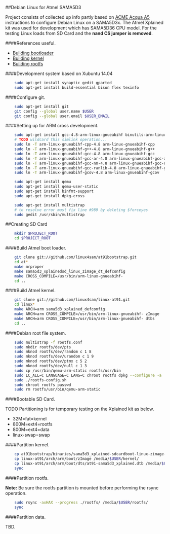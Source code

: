 ##Debian Linux for Atmel SAMA5D3

Project consists of collected up info partly based on [ACME Acqua A5](http://www.acmesystems.it/acqua) instructions to configure Debian Linux on a SAMA5D3x.  The Atmel Xplained kit was used for development which has SAMA5D36 CPU model.  For the testing Linux loads from SD Card and the **nand CS jumper is removed**.

####References useful.

- [Building bootloader](http://www.at91.com/linux4sam/bin/view/Linux4SAM/AT91Bootstrap)
- [Building kernel](http://www.at91.com/linux4sam/bin/view/Linux4SAM/LinuxKernel)
- [Building rootfs](http://www.acmesystems.it/emdebian_grip_armhf)

####Development system based on Xubuntu 14.04

```sh
    sudo apt-get install synaptic gedit gparted
    sudo apt-get install build-essential bison flex texinfo
```

####Configure git.

```sh
    sudo apt-get install git
    git config --global user.name $USER
    git config --global user.email $USER_EMAIL
```

####Setting up for ARM cross development.

```sh
    sudo apt-get install gcc-4.8-arm-linux-gnueabihf binutils-arm-linux-gnueabihf
    # TODO wildcard this simlink operation...
    sudo ln -T arm-linux-gnueabihf-cpp-4.8 arm-linux-gnueabihf-cpp
    sudo ln -T arm-linux-gnueabihf-g++-4.8 arm-linux-gnueabihf-g++
    sudo ln -T arm-linux-gnueabihf-gcc-4.8 arm-linux-gnueabihf-gcc
    sudo ln -T arm-linux-gnueabihf-gcc-ar-4.8 arm-linux-gnueabihf-gcc-ar
    sudo ln -T arm-linux-gnueabihf-gcc-nm-4.8 arm-linux-gnueabihf-gcc-nm
    sudo ln -T arm-linux-gnueabihf-gcc-ranlib-4.8 arm-linux-gnueabihf-gcc-ranlib
    sudo ln -T arm-linux-gnueabihf-gcov-4.8 arm-linux-gnueabihf-gcov
```

```sh
    sudo apt-get install qemu
    sudo apt-get install qemu-user-static
    sudo apt-get install binfmt-support
    sudo apt-get install dpkg-cross
```

```sh
    sudo apt-get install multistrap
    # to resolve error must fix line #989 by deleting $forceyes
    sudo gedit /usr/sbin/multistrap
```

##Creating SD Card

```sh
    mkdir $PROJECT_ROOT
    cd $PROJECT_ROOT
```

####Build Atmel boot loader.

```sh
    git clone git://github.com/linux4sam/at91bootstrap.git
    cd at*
    make mrproper
    make sama5d3_xplainedsd_linux_zimage_dt_defconfig
    make CROSS_COMPILE=/usr/bin/arm-linux-gnueabihf-
    cd ..
```

####Build Atmel kernel.

```sh
    git clone git://github.com/linux4sam/linux-at91.git
    cd linux*
    make ARCH=arm sama5d3_xplained_defconfig
    make ARCH=arm CROSS_COMPILE=/usr/bin/arm-linux-gnueabihf- zImage
    make ARCH=arm CROSS_COMPILE=/usr/bin/arm-linux-gnueabihf- dtbs
    cd ..
```

####Debian root file system.

```sh
    sudo multistrap -f rootfs.conf
    sudo mkdir rootfs/dev/pts
    sudo mknod rootfs/dev/random c 1 8
    sudo mknod rootfs/dev/urandom c 1 9
    sudo mknod rootfs/dev/ptmx c 5 2
    sudo mknod rootfs/dev/null c 1 3
    sudo cp /usr/bin/qemu-arm-static rootfs/usr/bin
    sudo LC_ALL=C LANGUAGE=C LANG=C chroot rootfs dpkg --configure -a
    sudo ./rootfs-config.sh
    sudo chroot rootfs passwd
    sudo rm rootfs/usr/bin/qemu-arm-static
```

####Bootable SD Card.

TODO Partitioning is for temporary testing on the Xplained kit as below.

- 32M=fat=kernel
- 800M=ext4=rootfs
- 800M=ext4=data
- linux-swap=swap

####Partition kernel.

```sh
    cp at91bootstrap/binaries/sama5d3_xplained-sdcardboot-linux-zimage-dt-3.7.bin /media/$USER/kernel/boot.bin
    cp linux-at91/arch/arm/boot/zImage /media/$USER/kernel/
    cp linux-at91/arch/arm/boot/dts/at91-sama5d3_xplained.dtb /media/$USER/kernel/
    sync
```

####Partition rootfs.

**Note:**  Be sure the rootfs partition is mounted before performing the rsync operation.

```sh
    sudo rsync -axHAX --progress ./rootfs/ /media/$USER/rootfs/
    sync
```

####Partition data.

TBD.

